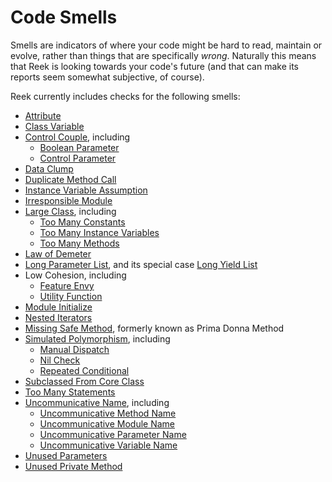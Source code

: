 # Code Smells

Smells are indicators of where your code might be hard to read, maintain or evolve, rather than things that are specifically _wrong_. Naturally this means that Reek is looking towards your code's future (and that can make its reports seem somewhat subjective, of course).

Reek currently includes checks for the following smells:

* [Attribute](Attribute.md)
* [Class Variable](Class-Variable.md)
* [Control Couple](Control-Couple.md), including
  * [Boolean Parameter](Boolean-Parameter.md)
  * [Control Parameter](Control-Parameter.md)
* [Data Clump](Data-Clump.md)
* [Duplicate Method Call](Duplicate-Method-Call.md)
* [Instance Variable Assumption](Instance-Variable-Assumption.md)
* [Irresponsible Module](Irresponsible-Module.md)
* [Large Class](Large-Class.md), including
  * [Too Many Constants](Too-Many-Constants.md)
  * [Too Many Instance Variables](Too-Many-Instance-Variables.md)
  * [Too Many Methods](Too-Many-Methods.md)
* [Law of Demeter](Law-Of-Demeter.md)
* [Long Parameter List](Long-Parameter-List.md), and its special case [Long Yield List](Long-Yield-List.md)
* Low Cohesion, including
  * [Feature Envy](Feature-Envy.md)
  * [Utility Function](Utility-Function.md)
* [Module Initialize](Module-Initialize.md)
* [Nested Iterators](Nested-Iterators.md)
* [Missing Safe Method](Missing-Safe-Method.md), formerly known as Prima Donna Method
* [Simulated Polymorphism](Simulated-Polymorphism.md), including
  * [Manual Dispatch](Manual-Dispatch.md)
  * [Nil Check](Nil-Check.md)
  * [Repeated Conditional](Repeated-Conditional.md)
* [Subclassed From Core Class](Subclassed-From-Core-Class.md)
* [Too Many Statements](Too-Many-Statements.md)
* [Uncommunicative Name](Uncommunicative-Name.md), including
  * [Uncommunicative Method Name](Uncommunicative-Method-Name.md)
  * [Uncommunicative Module Name](Uncommunicative-Module-Name.md)
  * [Uncommunicative Parameter Name](Uncommunicative-Parameter-Name.md)
  * [Uncommunicative Variable Name](Uncommunicative-Variable-Name.md)
* [Unused Parameters](Unused-Parameters.md)
* [Unused Private Method](Unused-Private-Method.md)
